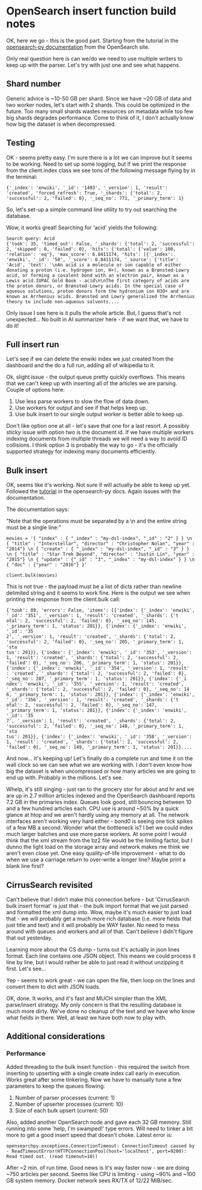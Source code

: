 # OpenSearch insert function build notes

OK, here we go - this is the good part. Starting from the tutorial in the [opensearch-py documentation](https://opensearch.org/docs/latest/clients/python-low-level/) from the OpenSearch site.

Only real question here is can we/do we need to use multiple writers to keep up with the parser. Let's try with just one and see what happens.

## Shard number

Generic advice is ~10-50 GB per shard. Since we have ~20 GB of data and two worker nodes, let's start with 2 shards. This could be optimized in the future. Too many small shards wastes resources on metadata while too few big shards degrades performance. Come to think of it, I don't actually know how big the dataset is when decompressed.

## Testing

OK - seems pretty easy. I'm sure there is a lot we can improve but it seems to be working. Need to set up some logging, but if we print the response from the client.index class we see tons of the following message flying by in the terminal:

```text
{'_index': 'enwiki', '_id': '1493', '_version': 1, 'result': 'created', 'forced_refresh': True, '_shards': {'total': 2, 'successful': 2, 'failed': 0}, '_seq_no': 771, '_primary_term': 1}
```

So, let's set-up a simple command line utility to try out searching the database.

Wow, it works great! Searching for 'acid' yields the following:

```text
Search query: Acid
{'took': 35, 'timed_out': False, '_shards': {'total': 2, 'successful': 2, 'skipped': 0, 'failed': 0}, 'hits': {'total': {'value': 100, 'relation': 'eq'}, 'max_score': 6.8411174, 'hits': [{'_index': 'enwiki', '_id': '50', '_score': 6.8411174, '_source': {'title': 'Acid', 'text': '\nAn acid is a molecule or ion capable of either donating a proton (i.e. hydrogen ion, H+), known as a Brønsted-Lowry acid, or forming a covalent bond with an electron pair, known as a Lewis acid.IUPAC Gold Book - acid\n\nThe first category of acids are the proton donors, or Brønsted-Lowry acids. In the special case of aqueous solutions, proton donors form the hydronium ion H3O+ and are known as Arrhenius acids. Brønsted and Lowry generalized the Arrhenius theory to include non-aqueous solvents....
```

Only issue I see here is it pulls the whole article. But, I guess that's not unexpected... No built in AI summarizer here - if we want that, we have to do it!

## Full insert run

Let's see if we can delete the enwiki index we just created from the dashboard and the do a full run, adding all of wikipedia to it.

Ok, slight issue - the output queue pretty quickly overflows. This means that we can't keep up with inserting all of the articles we are parsing. Couple of options here:

1. Use less parse workers to slow the flow of data down.
2. Use workers for output and see if that helps keep up.
3. Use bulk insert to our single output worker is better able to keep up.

Don't like option one at all - let's save that one for a last resort. A possibly sticky issue with option two is the document id. If we have multiple workers indexing documents from multiple threads we will need a way to avoid ID collisions. I think option 3 is probably the way to go - it's the officially supported strategy for indexing many documents efficiently.

## Bulk insert

OK, seems like it's working. Not sure if will actually be able to keep up yet. Followed the [tutorial](https://opensearch.org/docs/latest/clients/python-low-level/) in the opensearch-py docs. Again issues with the documentation.

The documentation says:

"Note that the operations must be separated by a \n and the entire string must be a single line:"

```text
movies = '{ "index" : { "_index" : "my-dsl-index", "_id" : "2" } } \n { "title" : "Interstellar", "director" : "Christopher Nolan", "year" : "2014"} \n { "create" : { "_index" : "my-dsl-index", "_id" : "3" } } \n { "title" : "Star Trek Beyond", "director" : "Justin Lin", "year" : "2015"} \n { "update" : {"_id" : "3", "_index" : "my-dsl-index" } } \n { "doc" : {"year" : "2016"} }'

client.bulk(movies)
```

This is not true - the payload must be a list of dicts rather than newline delimited string and it seems to work fine. Here is the output we see when printing the response from the client.bulk call:

```text
{'took': 89, 'errors': False, 'items': [{'index': {'_index': 'enwiki', '_id': '351', '_version': 1, 'result': 'created', '_shards': {'t
otal': 2, 'successful': 2, 'failed': 0}, '_seq_no': 145, '_primary_term': 1, 'status': 201}}, {'index': {'_index': 'enwiki', '_id': '35
2', '_version': 1, 'result': 'created', '_shards': {'total': 2, 'successful': 2, 'failed': 0}, '_seq_no': 205, '_primary_term': 1, 'sta
tus': 201}}, {'index': {'_index': 'enwiki', '_id': '353', '_version': 1, 'result': 'created', '_shards': {'total': 2, 'successful': 2, 
'failed': 0}, '_seq_no': 206, '_primary_term': 1, 'status': 201}}, {'index': {'_index': 'enwiki', '_id': '354', '_version': 1, 'result'
: 'created', '_shards': {'total': 2, 'successful': 2, 'failed': 0}, '_seq_no': 207, '_primary_term': 1, 'status': 201}}, {'index': {'_i
ndex': 'enwiki', '_id': '355', '_version': 1, 'result': 'created', '_shards': {'total': 2, 'successful': 2, 'failed': 0}, '_seq_no': 14
6, '_primary_term': 1, 'status': 201}}, {'index': {'_index': 'enwiki', '_id': '356', '_version': 1, 'result': 'created', '_shards': {'t
otal': 2, 'successful': 2, 'failed': 0}, '_seq_no': 147, '_primary_term': 1, 'status': 201}}, {'index': {'_index': 'enwiki', '_id': '35
7', '_version': 1, 'result': 'created', '_shards': {'total': 2, 'successful': 2, 'failed': 0}, '_seq_no': 148, '_primary_term': 1, 'sta
tus': 201}}, {'index': {'_index': 'enwiki', '_id': '358', '_version': 1, 'result': 'created', '_shards': {'total': 2, 'successful': 2, 
'failed': 0}, '_seq_no': 149, '_primary_term': 1, 'status': 201}}....
```

And now... It's keeping up! Let's finally do a complete run and time it on the wall clock so we can see what we are working with. I don't even know how big the dataset is when uncompressed or how many articles we are going to end up with. Probably in the millions. Let's see.

Whelp, it's still singing - just ran to the grocery stor for about and hr and we are up in 2.7 million articles indexed and the OpenSearch dashboard reports 7.2 GB in the primaries index. Queues look good, still bouncing between 10 and a few hundred articles each. CPU use is around ~50% by a quick glance at htop and we aren't hardly using any memory at all. The network interfaces aren't working very hard either - bond0 is seeing one tick spikes of a few MB a second. Wonder what the bottleneck is? I bet we could index much larger batches and use more parse workers. At some point I would think that the xml stream from the bz2 file would be the limiting factor, but I dunno the light load on the storage array and network makes me think we aren't even close yet. One easy quality-of-life improvement - what to do when we use a carriage return to over-write a longer line? Maybe print a blank line first?

## CirrusSearch revisited

Can't believe that I didn't make this connection before - but 'CirrusSearch bulk insert format' is just that - the bulk import format that we just parsed and formatted the xml dump into. Wow, maybe it's much easier to just load that - we will probably get a much more rich database (i.e. more fields that just title and text) and it will probably be WAY faster. No need to mess around with queues and workers and all of that. Can't believe I didn't figure that out yesterday.

Learning more about the CS dump - turns out it's actually in json lines format. Each line contains one JSON object. This means we could process it line by line, but I would rather be able to just read it without unzipping it first. Let's see...

Yep - seems to work great - we can open the file, then loop on the lines and convert them to dict with JSON loads.

OK, done. It works, and it's fast and MUCH simpler than the XML parse/insert strategy. My only concern is that the resulting database is much more dirty. We've done no cleanup of the text and we have who know what fields in there. Well, at least we have both now to play with.

## Additional considerations

### Performance

Added threading to the bulk insert function - this required the switch from inserting to upserting with a single create index call early in execution. Works great after some tinkering. Now we have to manually tune a few parameters to keep the queues flowing:

1. Number of parser processes (current: 1)
2. Number of upserter processes (current: 10)
3. Size of each bulk upsert (current: 50)

Also, added another OpenSearch node and gave each 32 GB memory. Still running into some 'help, I'm swamped!' type errors. Will need to tinker a bit more to get a good insert speed that doesn't choke. Latest error is:

```text
opensearchpy.exceptions.ConnectionTimeout: ConnectionTimeout caused by - ReadTimeoutError(HTTPConnectionPool(host='localhost', port=9200): Read timed out. (read timeout=10))
```

After ~2 min. of run time. Good news is it's way faster now - we are doing ~750 articles per second. Seems like CPU is limiting - using ~90% and ~100 GB system memory. Docker network sees RX/TX of 12/22 MiB/sec.
